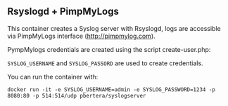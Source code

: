 ## Rsyslogd + PimpMyLogs

This container creates a Syslog server with Rsyslogd, logs are accessible via PimpMyLogs interface (http://pimpmylog.com).

PympMylogs credentials are created using the script create-user.php:

`SYSLOG_USERNAME` and `SYSLOG_PASSORD` are used to create credentials.

You can run the container with:

    docker run -it -e SYSLOG_USERNAME=admin -e SYSLOG_PASSWORD=1234 -p 8080:80 -p 514:514/udp pbertera/syslogserver
